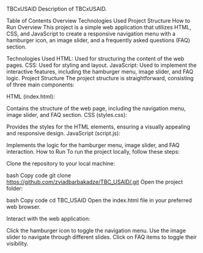 TBCxUSAID
Description of TBCxUSAID.

Table of Contents
Overview
Technologies Used
Project Structure
How to Run
Overview
This project is a simple web application that utilizes HTML, CSS, and JavaScript to create a responsive navigation menu with a hamburger icon, an image slider, and a frequently asked questions (FAQ) section.

Technologies Used
HTML: Used for structuring the content of the web pages.
CSS: Used for styling and layout.
JavaScript: Used to implement the interactive features, including the hamburger menu, image slider, and FAQ logic.
Project Structure
The project structure is straightforward, consisting of three main components:

HTML (index.html):

Contains the structure of the web page, including the navigation menu, image slider, and FAQ section.
CSS (styles.css):

Provides the styles for the HTML elements, ensuring a visually appealing and responsive design.
JavaScript (script.js):

Implements the logic for the hamburger menu, image slider, and FAQ interaction.
How to Run
To run the project locally, follow these steps:

Clone the repository to your local machine:

bash
Copy code
git clone https://github.com/zviadbarbakadze/TBC_USAID/.git
Open the project folder:

bash
Copy code
cd TBC_USAID
Open the index.html file in your preferred web browser.

Interact with the web application:

Click the hamburger icon to toggle the navigation menu.
Use the image slider to navigate through different slides.
Click on FAQ items to toggle their visibility.
